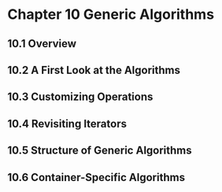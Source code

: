 # Chapter 10 Generic Algorithms

## 10.1 Overview


## 10.2 A First Look at the Algorithms


## 10.3 Customizing Operations


## 10.4 Revisiting Iterators


## 10.5 Structure of Generic Algorithms


## 10.6 Container-Specific Algorithms


